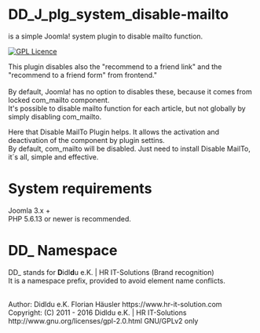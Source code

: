 # DD_J_plg_system_disable-mailto
is a simple Joomla! system plugin to disable mailto function.

[![GPL Licence](https://badges.frapsoft.com/os/gpl/gpl.png?v=102)](https://opensource.org/licenses/GPL-2.0/)  

This plugin disables also the "recommend to a friend link" and the "recommend to a friend form" from frontend."           <br>
                                                                                                                          <br>
By default, Joomla! has no option to disables these, because it comes from locked com_mailto component.                   <br>
It's possible to disable mailto function for each article, but not globally by simply disabling com_mailto.               <br>

Here that Disable MailTo Plugin helps. It allows the activation and deactivation of the component by plugin settins.      <br>
By default, com_mailto will be disabled. Just need to install Disable MailTo, it´s all, simple and effective.             <br>

# System requirements
Joomla 3.x +                                                                                <br>
PHP 5.6.13 or newer is recommended.

# DD_ Namespace
DD_ stands for  **D**idl**d**u e.K. | HR IT-Solutions (Brand recognition)                   <br>
It is a namespace prefix, provided to avoid element name conflicts.

<br>
Author: Didldu e.K. Florian Häusler https://www.hr-it-solution.com                          <br>
Copyright: (C) 2011 - 2016 Didldu e.K. | HR IT-Solutions                                    <br>
http://www.gnu.org/licenses/gpl-2.0.html GNU/GPLv2 only

